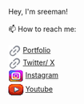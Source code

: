 <link href="style.css" rel="stylesheet"></link>

Hey, I'm sreeman!
<br>
<br>
📫 How to reach me:
<br>
<br>
<img align="center" src="./media/2988-copy-link.png" alt="" height="25" width="25" /> [Portfolio](https://https://sreeman.vercel.app/)
<br>
<img align="center" src="./media/2988-copy-link.png" alt="" height="25" width="25" /> [Twitter/ X](https://https://sreeman.vercel.app/)
<br>
<img align="center" src="./media/98820-instagram.png" alt="" height="25" width="30" /> [Instagram](https://https://youtube.com/@SREMANNN/)
<br>
<img align="center" src="./media/12899-youtube.png" alt="" height="30" width="30" /> [Youtube](https://https://youtube.com/@SREMANNN/)
<br>
